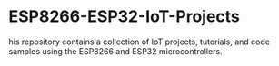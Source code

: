 # ESP8266-ESP32-IoT-Projects
his repository contains a collection of IoT projects, tutorials, and code samples using the ESP8266 and ESP32 microcontrollers.
